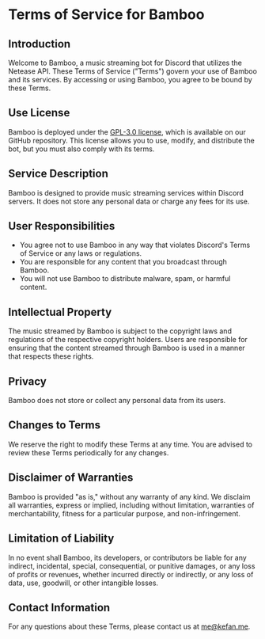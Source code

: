 # Terms of Service for Bamboo

## Introduction

Welcome to Bamboo, a music streaming bot for Discord that utilizes the Netease API. These Terms of Service ("Terms") govern your use of Bamboo and its services. By accessing or using Bamboo, you agree to be bound by these Terms.

## Use License

Bamboo is deployed under the [GPL-3.0 license](https://github.com/k27dong/bamboo/blob/master/LICENSE), which is available on our GitHub repository. This license allows you to use, modify, and distribute the bot, but you must also comply with its terms.

## Service Description

Bamboo is designed to provide music streaming services within Discord servers. It does not store any personal data or charge any fees for its use.

## User Responsibilities

- You agree not to use Bamboo in any way that violates Discord's Terms of Service or any laws or regulations.
- You are responsible for any content that you broadcast through Bamboo.
- You will not use Bamboo to distribute malware, spam, or harmful content.

## Intellectual Property

The music streamed by Bamboo is subject to the copyright laws and regulations of the respective copyright holders. Users are responsible for ensuring that the content streamed through Bamboo is used in a manner that respects these rights.

## Privacy

Bamboo does not store or collect any personal data from its users.

## Changes to Terms

We reserve the right to modify these Terms at any time. You are advised to review these Terms periodically for any changes.

## Disclaimer of Warranties

Bamboo is provided "as is," without any warranty of any kind. We disclaim all warranties, express or implied, including without limitation, warranties of merchantability, fitness for a particular purpose, and non-infringement.

## Limitation of Liability

In no event shall Bamboo, its developers, or contributors be liable for any indirect, incidental, special, consequential, or punitive damages, or any loss of profits or revenues, whether incurred directly or indirectly, or any loss of data, use, goodwill, or other intangible losses.

## Contact Information

For any questions about these Terms, please contact us at [me@kefan.me](mailto:me@kefan.me).